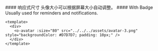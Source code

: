 <cn>
#### 响应式尺寸
头像大小可以根据屏幕大小自动调整。
</cn>

<us>
#### With Badge
Usually used for reminders and notifications.
</us>

```vue
<template>
  <div>
    <o-avatar :size="80" src="../../../assets/avatar-3.png" style="backgroundColor: #D7D7D7; padding: 10px;" />
  </div>
</template>
```
